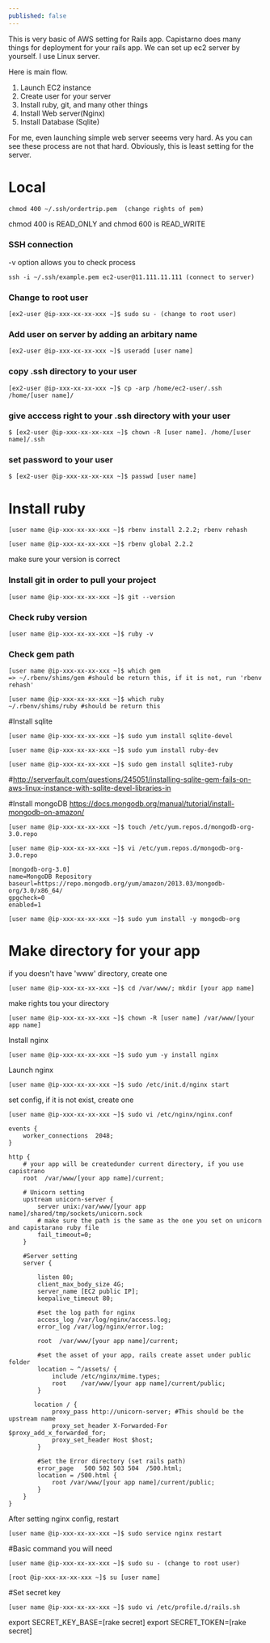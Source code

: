 ```yaml
---
published: false
---
```

This is very basic of AWS setting for Rails app. Capistarno does many things for deployment for your rails app. We can set up ec2 server by yourself. I use Linux server. 

Here is main flow.

1. Launch EC2 instance
2. Create user for your server
3. Install ruby, git, and many other things
4. Install Web server(Nginx)
5. Install Database (Sqlite)

For me, even launching simple web server seeems very hard. As you can see these process are not that hard. Obviously, this is least setting for the server. 

# Local 
```
chmod 400 ~/.ssh/ordertrip.pem  (change rights of pem)
```
chmod 400 is READ_ONLY and chmod 600 is READ_WRITE


### SSH connection

-v option allows you to check process

```
ssh -i ~/.ssh/example.pem ec2-user@11.111.11.111 (connect to server)
```


### Change to root user
```
[ex2-user @ip-xxx-xx-xx-xxx ~]$ sudo su - (change to root user)
```

### Add user on server by adding an arbitary name
```
[ex2-user @ip-xxx-xx-xx-xxx ~]$ useradd [user name]
```

### copy .ssh directory to your user
```
[ex2-user @ip-xxx-xx-xx-xxx ~]$ cp -arp /home/ec2-user/.ssh /home/[user name]/
```

### give acccess right to your .ssh directory with your user 
```
$ [ex2-user @ip-xxx-xx-xx-xxx ~]$ chown -R [user name]. /home/[user name]/.ssh
```

### set password to your user
```
$ [ex2-user @ip-xxx-xx-xx-xxx ~]$ passwd [user name]
```


# Install ruby

```
[user name @ip-xxx-xx-xx-xxx ~]$ rbenv install 2.2.2; rbenv rehash
```
```
[user name @ip-xxx-xx-xx-xxx ~]$ rbenv global 2.2.2
```
make sure your version is correct

### Install git in order to pull your project
```
[user name @ip-xxx-xx-xx-xxx ~]$ git --version
```

### Check ruby version
```
[user name @ip-xxx-xx-xx-xxx ~]$ ruby -v
```

### Check gem path
```
[user name @ip-xxx-xx-xx-xxx ~]$ which gem
=> ~/.rbenv/shims/gem #should be return this, if it is not, run 'rbenv rehash'
```
```
[user name @ip-xxx-xx-xx-xxx ~]$ which ruby
~/.rbenv/shims/ruby #should be return this
```

#Install sqlite
```
[user name @ip-xxx-xx-xx-xxx ~]$ sudo yum install sqlite-devel
```

```
[user name @ip-xxx-xx-xx-xxx ~]$ sudo yum install ruby-dev
```

```
[user name @ip-xxx-xx-xx-xxx ~]$ sudo gem install sqlite3-ruby
```
#http://serverfault.com/questions/245051/installing-sqlite-gem-fails-on-aws-linux-instance-with-sqlite-devel-libraries-in


#Install mongoDB
https://docs.mongodb.org/manual/tutorial/install-mongodb-on-amazon/
```
[user name @ip-xxx-xx-xx-xxx ~]$ touch /etc/yum.repos.d/mongodb-org-3.0.repo
```
```
[user name @ip-xxx-xx-xx-xxx ~]$ vi /etc/yum.repos.d/mongodb-org-3.0.repo
```

```
[mongodb-org-3.0]
name=MongoDB Repository
baseurl=https://repo.mongodb.org/yum/amazon/2013.03/mongodb-org/3.0/x86_64/
gpgcheck=0
enabled=1
```

```
[user name @ip-xxx-xx-xx-xxx ~]$ sudo yum install -y mongodb-org
```

# Make directory for your app

if you doesn't have 'www' directory, create one
```
[user name @ip-xxx-xx-xx-xxx ~]$ cd /var/www/; mkdir [your app name]
```

make rights tou your directory
```
[user name @ip-xxx-xx-xx-xxx ~]$ chown -R [user name] /var/www/[your app name]
```

Install nginx
```
[user name @ip-xxx-xx-xx-xxx ~]$ sudo yum -y install nginx
```

Launch nginx
```
[user name @ip-xxx-xx-xx-xxx ~]$ sudo /etc/init.d/nginx start
```

set config, if it is not exist, create one
```
[user name @ip-xxx-xx-xx-xxx ~]$ sudo vi /etc/nginx/nginx.conf
```

```
events {
    worker_connections  2048;
}

http {
    # your app will be createdunder current directory, if you use capistrano
    root  /var/www/[your app name]/current;

    # Unicorn setting
    upstream unicorn-server {
        server unix:/var/www/[your app name]/shared/tmp/sockets/unicorn.sock
        # make sure the path is the same as the one you set on unicorn and capistarano ruby file
        fail_timeout=0;
    }

    #Server setting
    server {

        listen 80;
        client_max_body_size 4G;
        server_name [EC2 public IP];
        keepalive_timeout 80;

        #set the log path for nginx
        access_log /var/log/nginx/access.log;
        error_log /var/log/nginx/error.log;

        root  /var/www/[your app name]/current;

        #set the asset of your app, rails create asset under public folder
        location ~ ^/assets/ {
            include /etc/nginx/mime.types;
            root    /var/www/[your app name]/current/public;
        }

       location / {
            proxy_pass http://unicorn-server; #This should be the upstream name
            proxy_set_header X-Forwarded-For $proxy_add_x_forwarded_for;
            proxy_set_header Host $host;
        }

        #Set the Error directory (set rails path)
        error_page   500 502 503 504  /500.html;
        location = /500.html {
            root /var/www/[your app name]/current/public;
        }
    }
}
```

After setting nginx config, restart
```
[user name @ip-xxx-xx-xx-xxx ~]$ sudo service nginx restart
```

#Basic command you will need
```
[user name @ip-xxx-xx-xx-xxx ~]$ sudo su - (change to root user)
```

```
[root @ip-xxx-xx-xx-xxx ~]$ su [user name]
```

#Set secret key
```
[user name @ip-xxx-xx-xx-xxx ~]$ sudo vi /etc/profile.d/rails.sh
```
export SECRET_KEY_BASE=[rake secret]
export SECRET_TOKEN=[rake secret]
